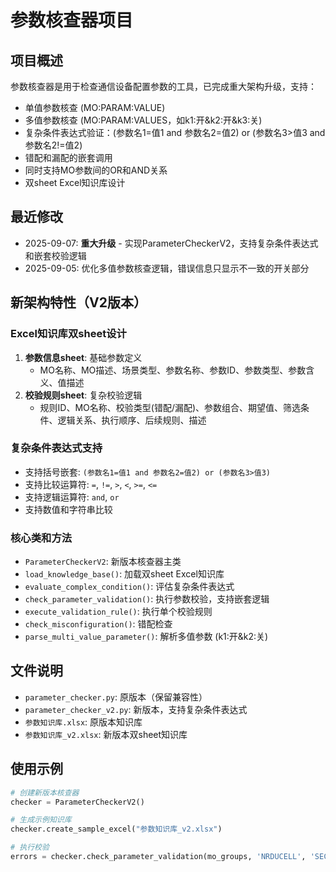 # 参数核查器项目

## 项目概述
参数核查器是用于检查通信设备配置参数的工具，已完成重大架构升级，支持：
- 单值参数核查 (MO:PARAM:VALUE)
- 多值参数核查 (MO:PARAM:VALUES，如k1:开&k2:开&k3:关)
- 复杂条件表达式验证：(参数名1=值1 and 参数名2=值2) or (参数名3>值3 and 参数名2!=值2)
- 错配和漏配的嵌套调用
- 同时支持MO参数间的OR和AND关系
- 双sheet Excel知识库设计

## 最近修改
- 2025-09-07: **重大升级** - 实现ParameterCheckerV2，支持复杂条件表达式和嵌套校验逻辑
- 2025-09-05: 优化多值参数核查逻辑，错误信息只显示不一致的开关部分

## 新架构特性（V2版本）

### Excel知识库双sheet设计
1. **参数信息sheet**: 基础参数定义
   - MO名称、MO描述、场景类型、参数名称、参数ID、参数类型、参数含义、值描述
2. **校验规则sheet**: 复杂校验逻辑
   - 规则ID、MO名称、校验类型(错配/漏配)、参数组合、期望值、筛选条件、逻辑关系、执行顺序、后续规则、描述

### 复杂条件表达式支持
- 支持括号嵌套: `(参数名1=值1 and 参数名2=值2) or (参数名3>值3)`
- 支持比较运算符: `=`, `!=`, `>`, `<`, `>=`, `<=`
- 支持逻辑运算符: `and`, `or`
- 支持数值和字符串比较

### 核心类和方法
- `ParameterCheckerV2`: 新版本核查器主类
- `load_knowledge_base()`: 加载双sheet Excel知识库
- `evaluate_complex_condition()`: 评估复杂条件表达式
- `check_parameter_validation()`: 执行参数校验，支持嵌套逻辑
- `execute_validation_rule()`: 执行单个校验规则
- `check_misconfiguration()`: 错配检查
- `parse_multi_value_parameter()`: 解析多值参数 (k1:开&k2:关)

## 文件说明
- `parameter_checker.py`: 原版本（保留兼容性）
- `parameter_checker_v2.py`: 新版本，支持复杂条件表达式
- `参数知识库.xlsx`: 原版本知识库
- `参数知识库_v2.xlsx`: 新版本双sheet知识库

## 使用示例
```python
# 创建新版本核查器
checker = ParameterCheckerV2()

# 生成示例知识库
checker.create_sample_excel("参数知识库_v2.xlsx")

# 执行校验
errors = checker.check_parameter_validation(mo_groups, 'NRDUCELL', 'SECTOR001')
```